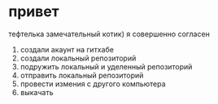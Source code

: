 # привет

тефтелька замечательный котик)
я совершенно согласен

1. создали акаунт на гитхабе
2. создали локальный репозиторий
3. подружить локальный и уделенный репозиторий
4. отправить локальный репозиторий 
5. провести измения с другого компьютера
6. выкачать 